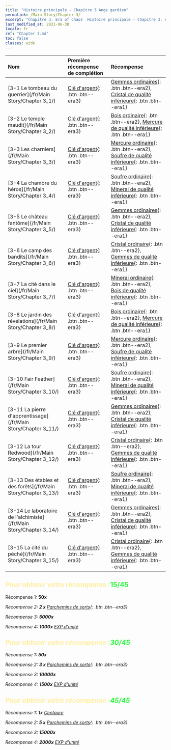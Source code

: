 ```yaml
---
title: "Histoire principale - Chapitre 3 Ange gardien"
permalink: /Main Story/Chapter 3/
excerpt: "Chapitre 3. Era of Chaos  Histoire principale - Chapitre 3. Ange gardien"
last_modified_at: 2021-06-30
locale: fr
ref: "Chapter 3.md"
toc: false
classes: wide
---
```


  | Nom |  Première récompense de complétion | Récompense |
  |:------------|:------------|:------------| 
  | [3-1 Le tombeau du guerrier](/fr/Main Story/Chapter 3_1/) | [Clé d'argent](/ItemsFR/con_693/){: .btn .btn--era3} | [Gemmes ordinaires](/ItemsFR/mat_10/){: .btn .btn--era2}, [Cristal de qualité inférieure](/ItemsFR/mat_5/){: .btn .btn--era1} |
  | [3-2 Le temple maudit](/fr/Main Story/Chapter 3_2/) | [Clé d'argent](/ItemsFR/con_693/){: .btn .btn--era3} | [Bois ordinaire](/ItemsFR/mat_7/){: .btn .btn--era2}, [Mercure de qualité inférieure](/ItemsFR/mat_2/){: .btn .btn--era1} |
  | [3-3 Les charniers](/fr/Main Story/Chapter 3_3/) | [Clé d'argent](/ItemsFR/con_693/){: .btn .btn--era3} | [Mercure ordinaire](/ItemsFR/mat_8/){: .btn .btn--era2}, [Soufre de qualité inférieure](/ItemsFR/mat_3/){: .btn .btn--era1} |
  | [3-4 La chambre du héros](/fr/Main Story/Chapter 3_4/) | [Clé d'argent](/ItemsFR/con_693/){: .btn .btn--era3} | [Soufre ordinaire](/ItemsFR/mat_9/){: .btn .btn--era2}, [Minerai de qualité inférieure](/ItemsFR/mat_1/){: .btn .btn--era1} |
  | [3-5 Le château fantôme](/fr/Main Story/Chapter 3_5/) | [Clé d'argent](/ItemsFR/con_693/){: .btn .btn--era3} | [Gemmes ordinaires](/ItemsFR/mat_10/){: .btn .btn--era2}, [Cristal de qualité inférieure](/ItemsFR/mat_5/){: .btn .btn--era1} |
  | [3-6 Le camp des bandits](/fr/Main Story/Chapter 3_6/) | [Clé d'argent](/ItemsFR/con_693/){: .btn .btn--era3} | [Cristal ordinaire](/ItemsFR/mat_11/){: .btn .btn--era2}, [Gemmes de qualité inférieure](/ItemsFR/mat_4/){: .btn .btn--era1} |
  | [3-7 La cité dans le ciel](/fr/Main Story/Chapter 3_7/) | [Clé d'argent](/ItemsFR/con_693/){: .btn .btn--era3} | [Minerai ordinaire](/ItemsFR/mat_6/){: .btn .btn--era2}, [Bois de qualité inférieure](/ItemsFR/mat_1/){: .btn .btn--era1} |
  | [3-8 Le jardin des révélations](/fr/Main Story/Chapter 3_8/) | [Clé d'argent](/ItemsFR/con_693/){: .btn .btn--era3} | [Bois ordinaire](/ItemsFR/mat_7/){: .btn .btn--era2}, [Mercure de qualité inférieure](/ItemsFR/mat_2/){: .btn .btn--era1} |
  | [3-9 Le premier arbre](/fr/Main Story/Chapter 3_9/) | [Clé d'argent](/ItemsFR/con_693/){: .btn .btn--era3} | [Mercure ordinaire](/ItemsFR/mat_8/){: .btn .btn--era2}, [Soufre de qualité inférieure](/ItemsFR/mat_3/){: .btn .btn--era1} |
  | [3-10 Fair Feather](/fr/Main Story/Chapter 3_10/) | [Clé d'argent](/ItemsFR/con_693/){: .btn .btn--era3} | [Soufre ordinaire](/ItemsFR/mat_9/){: .btn .btn--era2}, [Minerai de qualité inférieure](/ItemsFR/mat_1/){: .btn .btn--era1} |
  | [3-11 La pierre d'apprentissage](/fr/Main Story/Chapter 3_11/) | [Clé d'argent](/ItemsFR/con_693/){: .btn .btn--era3} | [Gemmes ordinaires](/ItemsFR/mat_10/){: .btn .btn--era2}, [Cristal de qualité inférieure](/ItemsFR/mat_5/){: .btn .btn--era1} |
  | [3-12 La tour Redwood](/fr/Main Story/Chapter 3_12/) | [Clé d'argent](/ItemsFR/con_693/){: .btn .btn--era3} | [Cristal ordinaire](/ItemsFR/mat_11/){: .btn .btn--era2}, [Gemmes de qualité inférieure](/ItemsFR/mat_4/){: .btn .btn--era1} |
  | [3-13 Des étables et des forêts](/fr/Main Story/Chapter 3_13/) | [Clé d'argent](/ItemsFR/con_693/){: .btn .btn--era3} | [Soufre ordinaire](/ItemsFR/mat_9/){: .btn .btn--era2}, [Minerai de qualité inférieure](/ItemsFR/mat_1/){: .btn .btn--era1} |
  | [3-14 Le laboratoire de l'alchimiste](/fr/Main Story/Chapter 3_14/) | [Clé d'argent](/ItemsFR/con_693/){: .btn .btn--era3} | [Gemmes ordinaires](/ItemsFR/mat_10/){: .btn .btn--era2}, [Cristal de qualité inférieure](/ItemsFR/mat_5/){: .btn .btn--era1} |
  | [3-15 La cité du péché](/fr/Main Story/Chapter 3_15/) | [Clé d'argent](/ItemsFR/con_693/){: .btn .btn--era3} | [Cristal ordinaire](/ItemsFR/mat_11/){: .btn .btn--era2}, [Gemmes de qualité inférieure](/ItemsFR/mat_4/){: .btn .btn--era1} |


## <span style="color: #ffeea0">Pour obtenir votre récompense :</span><span style="color: #27f73a">15/45</span>

 Récompense 1:  **50x** <i class="fas fa-gem"/>

 Récompense 2: **2 x** [Parchemins de sorts](/ItemsFR/con_694/){: .btn .btn--era3}

 Récompense 3:  **5000x** <i class="fas fa-coins"/>

 Récompense 4:  **1000x** [EXP d'unité](/ItemsFR/con_902/)



## <span style="color: #ffeea0">Pour obtenir votre récompense :</span><span style="color: #27f73a">30/45</span>

 Récompense 1:  **50x** <i class="fas fa-gem"/>

 Récompense 2: **3 x** [Parchemins de sorts](/ItemsFR/con_694/){: .btn .btn--era3}

 Récompense 3:  **10000x** <i class="fas fa-coins"/>

 Récompense 4:  **1500x** [EXP d'unité](/ItemsFR/con_902/)



## <span style="color: #ffeea0">Pour obtenir votre récompense :</span><span style="color: #27f73a">45/45</span>

 Récompense 1:  **1x** [Centaure](/fr/units/Centaur/)

 Récompense 2: **5 x** [Parchemins de sorts](/ItemsFR/con_694/){: .btn .btn--era3}

 Récompense 3:  **15000x** <i class="fas fa-coins"/>

 Récompense 4:  **2000x** [EXP d'unité](/ItemsFR/con_902/)

